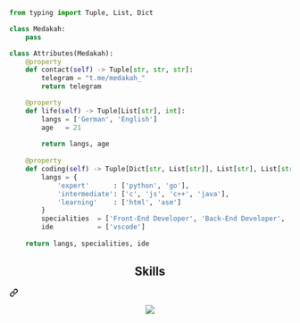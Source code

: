 ```py
from typing import Tuple, List, Dict

class Medakah:
    pass

class Attributes(Medakah):
    @property
    def contact(self) -> Tuple[str, str, str]:
        telegram = "t.me/medakah_"
        return telegram

    @property
    def life(self) -> Tuple[List[str], int]:
        langs = ['German', 'English']
        age   = 21
		
        return langs, age
	
    @property
    def coding(self) -> Tuple[Dict[str, List[str]], List[str], List[str], Dict[str]]:
        langs = {
            'expert'      : ['python', 'go'],
            'intermediate': ['c', 'js', 'c++', 'java'],
            'learning'    : ['html', 'asm']
        }
        specialities  = ['Front-End Developer', 'Back-End Developer', 'Database Developer', 'DevOps Engineer', 'Mobile App Developer', 'Game Cheats Developer', 'Security Specialist']
        ide           = ['vscode']
        
	return langs, specialities, ide
```
<div class="markdown-heading" dir="auto"><h2 align="center" class="heading-element" dir="auto">Skills </h2><a id="user-content-skills-" class="anchor" aria-label="Permalink: Skills " href="#skills-"><svg class="octicon octicon-link" viewBox="0 0 16 16" version="1.1" width="16" height="16" aria-hidden="true"><path d="m7.775 3.275 1.25-1.25a3.5 3.5 0 1 1 4.95 4.95l-2.5 2.5a3.5 3.5 0 0 1-4.95 0 .751.751 0 0 1 .018-1.042.751.751 0 0 1 1.042-.018 1.998 1.998 0 0 0 2.83 0l2.5-2.5a2.002 2.002 0 0 0-2.83-2.83l-1.25 1.25a.751.751 0 0 1-1.042-.018.751.751 0 0 1-.018-1.042Zm-4.69 9.64a1.998 1.998 0 0 0 2.83 0l1.25-1.25a.751.751 0 0 1 1.042.018.751.751 0 0 1 .018 1.042l-1.25 1.25a3.5 3.5 0 1 1-4.95-4.95l2.5-2.5a3.5 3.5 0 0 1 4.95 0 .751.751 0 0 1-.018 1.042.751.751 0 0 1-1.042.018 1.998 1.998 0 0 0-2.83 0l-2.5 2.5a1.998 1.998 0 0 0 0 2.83Z"></path></svg></a></div>
<p align="center" dir="auto">
  <a href="https://skillicons.dev" rel="nofollow">
    <img src="https://camo.githubusercontent.com/9b74dfc9d98edbf3375ec1eacac12086ec421eefca226d35983feaf8af7b2c92/68747470733a2f2f736b696c6c69636f6e732e6465762f69636f6e733f693d707974686f6e2c676f6c616e672c7673636f64652c616e64726f696473747564696f2c632c63732c6370702c6a732c6373732c68746d6c" data-canonical-src="https://skillicons.dev/icons?i=python,golang,vscode,rust,c,cs,cpp,js,css,html" style="max-width: 100%;">
  </a>
</p>
<p align="center" dir="auto">
    <a target="_blank" rel="noopener noreferrer nofollow" href="https://camo.githubusercontent.com/1105ca082d834b2205bf97470bdcbbc5f5b9a3303767cd7d37c0ed3b360af375/68747470733a2f2f6769746875622d726561646d652d73746174732e76657263656c2e6170702f6170693f757365726e616d653d7874656b6b79267468656d653d746f6b796f6e696768742673686f775f69636f6e733d74727565"><img alt="" src="https://camo.githubusercontent.com/1105ca082d834b2205bf97470bdcbbc5f5b9a3303767cd7d37c0ed3b360af375/68747470733a2f2f6769746875622d726561646d652d73746174732e76657263656c2e6170702f6170693f757365726e616d653d7874656b6b79267468656d653d746f6b796f6e696768742673686f775f69636f6e733d74727565" data-canonical-src="[https://github-readme-stats.vercel.app/api?username=medakah&amp;theme=tokyonight&amp;show_icons=true](https://github-readme-stats.vercel.app/api?username=medakah&amp;theme=tokyonight&amp;show_icons=true)" style="max-width: 100%;"></a>
  </div>
</div>
